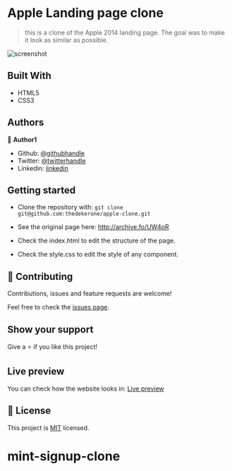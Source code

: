 # Apple Landing page clone

> this is a clone of the Apple 2014 landing page. The goal was to make it look as similar as possible.

![screenshot](img/screenshot2.png)

## Built With

- HTML5
- CSS3

## Authors

👤 **Author1**

- Github: [@githubhandle](https://github.com/thedekerone)
- Twitter: [@twitterhandle](https://twitter.com/mauricio_fow)
- Linkedin: [linkedin](https://www.linkedin.com/in/mauricio-fow-aranibar-b2173514b/)

## Getting started

- Clone the repository with:
    ``` git clone git@github.com:thedekerone/apple-clone.git ```

- See the original page here: http://archive.fo/UW4oR

- Check the index.html to edit the structure of the page.

- Check the style.css to edit the style of any component.

## 🤝 Contributing

Contributions, issues and feature requests are welcome!

Feel free to check the [issues page](issues/).

## Show your support

Give a ⭐️ if you like this project!

## Live preview

You can check how the website looks in: [Live preview](https://rawcdn.githack.com/thedekerone/apple-clone/1009d97457c034ba4b025f0f0947a94984d19554/index.html)

## 📝 License

This project is [MIT](lic.url) licensed.
# mint-signup-clone
